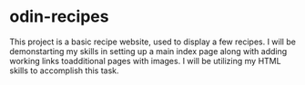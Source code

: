 # odin-recipes

This project is a basic recipe website, used to display a few recipes. I will be demonstarting my skills in setting up a main index page along with adding working links toadditional pages with images. I will be utilizing my HTML skills to accomplish this task.